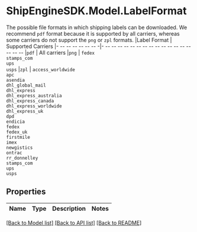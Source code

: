 # ShipEngineSDK.Model.LabelFormat
The possible file formats in which shipping labels can be downloaded.  We recommend `pdf` format because it is supported by all carriers, whereas some carriers do not support the `png` or `zpl` formats.  |Label Format  | Supported Carriers |- -- -- -- -- -- -- -|- -- -- -- -- -- -- -- -- -- -- -- -- -- -- -- -- -- |`pdf`         | All carriers |`png`         | `fedex` <br> `stamps_com` <br> `ups` <br> `usps` |`zpl`         | `access_worldwide` <br> `apc` <br> `asendia` <br> `dhl_global_mail` <br> `dhl_express` <br> `dhl_express_australia` <br> `dhl_express_canada` <br> `dhl_express_worldwide` <br> `dhl_express_uk` <br> `dpd` <br> `endicia` <br> `fedex` <br> `fedex_uk` <br> `firstmile` <br> `imex` <br> `newgistics` <br> `ontrac` <br> `rr_donnelley` <br> `stamps_com` <br> `ups` <br> `usps` 

## Properties

Name | Type | Description | Notes
------------ | ------------- | ------------- | -------------

[[Back to Model list]](../../README.md#documentation-for-models) [[Back to API list]](../../README.md#documentation-for-api-endpoints) [[Back to README]](../../README.md)

